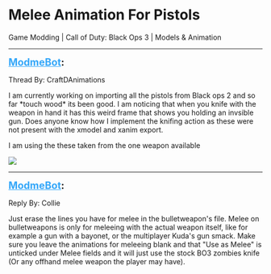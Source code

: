 # Melee Animation For Pistols
Game Modding | Call of Duty: Black Ops 3 | Models & Animation

---
<strong style="font-size: 1.4em;"><span style="text-decoration: underline;text-decoration-color: #34a7f9;"><span style="color:#34a7f9;">ModmeBot</span></span>:</strong>

<p>Thread By: CraftDAnimations<br /><p style="text-align:left;">I am currently working on importing all the pistols from Black ops 2 and so far *touch wood* its been good.  I am noticing that when you knife with the weapon in hand it has this weird frame that shows you holding an invsible gun.  Does anyone know how I implement the knifing action as these were not present with the xmodel and xanim export.</p><p style="text-align:left;"></p><p style="text-align:left;">I am using the these taken from the one weapon available</p><p style="text-align:left;"></p><p style="text-align:left;"><img style="max-width: 500px;" src="http://image.prntscr.com/image/b2fd53b5e06044cfa4557db5f6af3d9c.png"></p></p>

---
<strong style="font-size: 1.4em;"><span style="text-decoration: underline;text-decoration-color: #34a7f9;"><span style="color:#34a7f9;">ModmeBot</span></span>:</strong>

<p>Reply By: Collie<br /><p style="text-align:left;">Just erase the lines you have for melee in the bulletweapon&#39;s file. Melee on bulletweapons is only for meleeing with the actual weapon itself, like for example a gun with a bayonet, or the multiplayer Kuda&#39;s gun smack. Make sure you leave the animations for meleeing blank and that &quot;Use as Melee&quot; is unticked under Melee fields and it will just use the stock BO3 zombies knife (Or any offhand melee weapon the player may have).</p></p>
